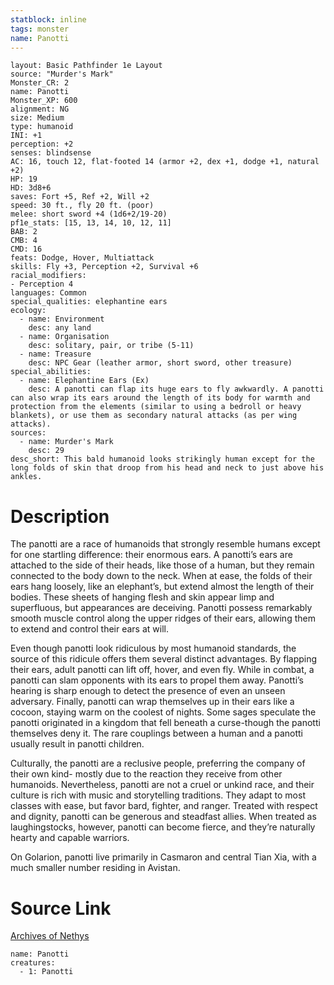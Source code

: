 ```yaml
---
statblock: inline
tags: monster
name: Panotti
---
```

```statblock
layout: Basic Pathfinder 1e Layout
source: "Murder's Mark"
Monster_CR: 2
name: Panotti
Monster_XP: 600
alignment: NG
size: Medium
type: humanoid
INI: +1
perception: +2
senses: blindsense
AC: 16, touch 12, flat-footed 14 (armor +2, dex +1, dodge +1, natural +2)
HP: 19
HD: 3d8+6
saves: Fort +5, Ref +2, Will +2
speed: 30 ft., fly 20 ft. (poor)
melee: short sword +4 (1d6+2/19-20)
pf1e_stats: [15, 13, 14, 10, 12, 11]
BAB: 2
CMB: 4
CMD: 16
feats: Dodge, Hover, Multiattack
skills: Fly +3, Perception +2, Survival +6
racial_modifiers:
- Perception 4
languages: Common
special_qualities: elephantine ears
ecology:
  - name: Environment
    desc: any land
  - name: Organisation
    desc: solitary, pair, or tribe (5-11)
  - name: Treasure
    desc: NPC Gear (leather armor, short sword, other treasure)
special_abilities:
  - name: Elephantine Ears (Ex)
    desc: A panotti can flap its huge ears to fly awkwardly. A panotti can also wrap its ears around the length of its body for warmth and protection from the elements (similar to using a bedroll or heavy blankets), or use them as secondary natural attacks (as per wing attacks).
sources:
  - name: Murder's Mark
    desc: 29
desc_short: This bald humanoid looks strikingly human except for the long folds of skin that droop from his head and neck to just above his ankles. 
```
# Description
The panotti are a race of humanoids that strongly resemble humans except for one startling difference: their enormous ears. A panotti’s ears are attached to the side of their heads, like those of a human, but they remain connected to the body down to the neck. When at ease, the folds of their ears hang loosely, like an elephant’s, but extend almost the length of their bodies. These sheets of hanging flesh and skin appear limp and superfluous, but appearances are deceiving. Panotti possess remarkably smooth muscle control along the upper ridges of their ears, allowing them to extend and control their ears at will. 

Even though panotti look ridiculous by most humanoid standards, the source of this ridicule offers them several distinct advantages. By flapping their ears, adult panotti can lift off, hover, and even fly. While in combat, a panotti can slam opponents with its ears to propel them away. Panotti’s hearing is sharp enough to detect the presence of even an unseen adversary. Finally, panotti can wrap themselves up in their ears like a cocoon, staying warm on the coolest of nights. Some sages speculate the panotti originated in a kingdom that fell beneath a curse-though the panotti themselves deny it. The rare couplings between a human and a panotti usually result in panotti children. 

Culturally, the panotti are a reclusive people, preferring the company of their own kind- mostly due to the reaction they receive from other humanoids. Nevertheless, panotti are not a cruel or unkind race, and their culture is rich with music and storytelling traditions. They adapt to most classes with ease, but favor bard, fighter, and ranger. Treated with respect and dignity, panotti can be generous and steadfast allies. When treated as laughingstocks, however, panotti can become fierce, and they’re naturally hearty and capable warriors. 

On Golarion, panotti live primarily in Casmaron and central Tian Xia, with a much smaller number residing in Avistan.
# Source Link
[Archives of Nethys](https://aonprd.com/MonsterDisplay.aspx?ItemName=Panotti)
```encounter-table
name: Panotti
creatures:
  - 1: Panotti
```
